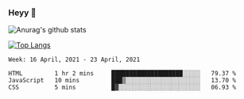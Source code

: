 ### Heyy 👋

<!--
**secrashi/secrashi** is a ✨ _special_ ✨ repository because its `README.md` (this file) appears on your GitHub profile.
Here are some ideas to get you started:
🤔 I’m looking for help with ...
📫 How to reach me: 
 - <img src= " https://img.shields.io/badge/WHATSAPP-25D366?&style=for-the-badge&logo=whatsapp&logoColor=white"/> 8349046111
 - <img src= "https://img.shields.io/badge/gmail-D14836?&style=for-the-badge&logo=gmail&logoColor=white" /> sakshidhamija15@gmail.com
![Top Langs](https://github-readme-stats.vercel.app/api/top-langs/?username=secrashi&theme=tokyonight)
![Anurag's github stats](https://github-readme-stats.vercel.app/api?username=secrashi&show_icons=true&theme=radical)
[![Top Langs](https://github-readme-stats.vercel.app/api/top-langs/?username=secrashi&layout=compact)](https://github.com/secrashi/github-readme-stats)

🔭 I’m a 2nd year student at IIIT Gwalior.

 🌱 I’m currently learning Augmented Reality and Virtual Reality.
 
 👯 I’m looking to collaborate on projects that use multiple technologies to innovate a better product.
 
 💬 Reach out to me for designing web page, building websites from scratch, handling the backends, and definitely for reccomending some awesome books.
  
 ⚡ Fun fact: I'm neither tea nor coffee person!
 <img src="https://github.com/secrashi/secrashi/blob/main/images/stat.svg" alt="WakaTime Activity"/>
-->
 


![Anurag's github stats](https://github-readme-stats.vercel.app/api?username=secrashi&show_icons=true&theme=highcontrast)

[![Top Langs](https://github-readme-stats.vercel.app/api/top-langs/?username=secrashi&layout=compact)](https://github.com/anuraghazra/github-readme-stats)

<!--START_SECTION:waka-->
```text
Week: 16 April, 2021 - 23 April, 2021

HTML         1 hr 2 mins     ████████████████████░░░░░   79.37 % 
JavaScript   10 mins         ███▒░░░░░░░░░░░░░░░░░░░░░   13.70 % 
CSS          5 mins          █▓░░░░░░░░░░░░░░░░░░░░░░░   06.93 % 
```
<!--END_SECTION:waka-->




 
